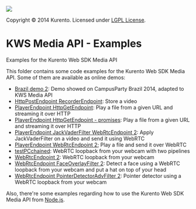 [![][KurentoImage]][website]

Copyright © 2014 Kurento. Licensed under [LGPL License].

KWS Media API - Examples
=============
Examples for the Kurento Web SDK Media API

This folder contains some code examples for the Kurento Web SDK Media API. Some
of them are available as online demos:

* [Brazil demo 2](./brazil_demo_2):
Demo showed on CampusParty Brazil 2014, adapted to KWS Media API
* [HttpPostEndpoint RecorderEndpoint](./HttpPostEndpoint-RecorderEndpoint):
Store a video
* [PlayerEndpoint HttpGetEndpoint](./PlayerEndpoint-HttpGetEndpoint):
Play a file from a given URL and streaming it over HTTP
* [PlayerEndpoint HttpGetEndpoint - promises](./PlayerEndpoint-HttpGetEndpoint_promises):
Play a file from a given URL and streaming it over HTTP
* [PlayerEndpoint JackVaderFilter WebRtcEndpoint 2](./PlayerEndpoint-JackVaderFilter-WebRtcEndpoint_2):
Apply JackVaderFilter on a video and send it using WebRTC
* [PlayerEndpoint WebRtcEndpoint 2](./PlayerEndpoint-WebRtcEndpoint_2);
Play a file and send it over WebRTC
* [testPCchained](./testPCchained):
WebRTC loopback from your webcam with two pipelines
* [WebRtcEndpoint 2](./WebRtcEndpoint_2):
WebRTC loopback from your webcam
* [WebRtcEndpoint FaceOverlayFilter 2](./WebRtcEndpoint-FaceOverlayFilter_2):
Detect a face using a WebRTC loopback from your webcam and put a hat on top of
your head
* [WebRtcEndpoint PointerDetectorAdvFilter 2](./WebRtcEndpoint-PointerDetectorAdvFilter_2):
Pointer detector using a WebRTC loopback from your webcam

Also, there're some examples regarding how to use the Kurento Web SDK Media API
from [Node.js].


[KurentoImage]: https://0.gravatar.com/avatar/b8fffabbe3831731cb4c4c9667bfa439?s=120
[LGPL License]: http://www.gnu.org/licenses/lgpl-2.1.html
[Node.js]: http://nodejs.org
[website]: http://kurento.org
